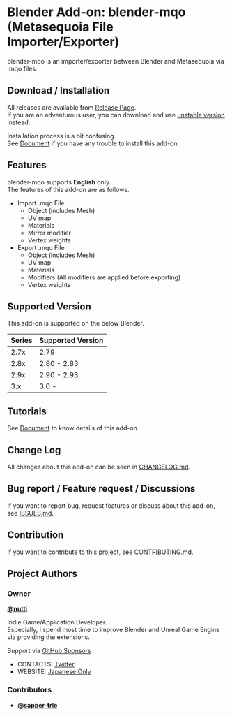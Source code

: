 # Blender Add-on: blender-mqo (Metasequoia File Importer/Exporter)

blender-mqo is an importer/exporter between Blender and Metasequoia via .mqo files.


## Download / Installation

All releases are available from [Release Page](https://github.com/nutti/blender-mqo/releases).  
If you are an adventurous user, you can download and use [unstable version](https://github.com/nutti/blender-mqo/archive/master.zip) instead.

Installation process is a bit confusing.  
See [Document](docs/installation.md) if you have any trouble to install this add-on.


## Features

blender-mqo supports **English** only.  
The features of this add-on are as follows.

* Import .mqo File
  * Object (includes Mesh)
  * UV map
  * Materials
  * Mirror modifier
  * Vertex weights
* Export .mqo File
  * Object (includes Mesh)
  * UV map
  * Materials
  * Modifiers (All modifiers are applied before exporting)
  * Vertex weights


## Supported Version

This add-on is supported on the below Blender.

|Series|Supported Version|
|---|---|
|2.7x|2.79|
|2.8x|2.80 - 2.83|
|2.9x|2.90 - 2.93|
|3.x|3.0 - |


## Tutorials

See [Document](docs/tutorial.md) to know details of this add-on.


## Change Log

All changes about this add-on can be seen in [CHANGELOG.md](CHANGELOG.md).


## Bug report / Feature request / Discussions

If you want to report bug, request features or discuss about this add-on, see [ISSUES.md](ISSUES.md).


## Contribution

If you want to contribute to this project, see [CONTRIBUTING.md](CONTRIBUTING.md).


## Project Authors


### Owner

[**@nutti**](https://github.com/nutti)

Indie Game/Application Developer.  
Especially, I spend most time to improve Blender and Unreal Game Engine via providing the extensions.

Support via [GitHub Sponsors](https://github.com/sponsors/nutti)

* CONTACTS: [Twitter](https://twitter.com/nutti__)
* WEBSITE: [Japanese Only](https://colorful-pico.net/)


### Contributors

* [**@sapper-trle**](https://github.com/sapper-trle)
